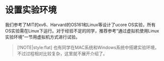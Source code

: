 # 设置实验环境

我们参考了MIT的xv6、Harvard的OS161和Linux等设计了ucore OS实验，所有OS实验需在Linux下运行。对于经验不足的同学，推荐参考“通过虚拟机使用Linux实验环境”一节用虚拟机方式进行试验。


> [!NOTE|style:flat]
> 也有同学在MAC系统和Windows系统中搭建实验环境，不过过程相对比较复杂，这里就不展开介绍了。